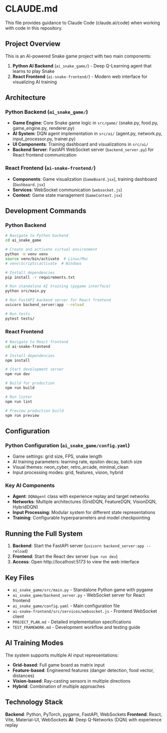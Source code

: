 # CLAUDE.md

This file provides guidance to Claude Code (claude.ai/code) when working with code in this repository.

## Project Overview

This is an AI-powered Snake game project with two main components:
1. **Python AI Backend** (`ai_snake_game/`) - Deep Q-Learning agent that learns to play Snake
2. **React Frontend** (`ai-snake-frontend/`) - Modern web interface for visualizing AI training

## Architecture

### Python Backend (`ai_snake_game/`)
- **Game Engine**: Core Snake game logic in `src/game/` (snake.py, food.py, game_engine.py, renderer.py)
- **AI System**: DQN agent implementation in `src/ai/` (agent.py, network.py, input_processor.py, trainer.py)
- **UI Components**: Training dashboard and visualizations in `src/ui/`
- **Backend Server**: FastAPI WebSocket server (`backend_server.py`) for React frontend communication

### React Frontend (`ai-snake-frontend/`)
- **Components**: Game visualization (`GameBoard.jsx`), training dashboard (`Dashboard.jsx`)
- **Services**: WebSocket communication (`websocket.js`)
- **Context**: Game state management (`GameContext.jsx`)

## Development Commands

### Python Backend
```bash
# Navigate to Python backend
cd ai_snake_game

# Create and activate virtual environment
python -m venv venv
source venv/bin/activate  # Linux/Mac
# venv\Scripts\activate  # Windows

# Install dependencies
pip install -r requirements.txt

# Run standalone AI training (pygame interface)
python src/main.py

# Run FastAPI backend server for React frontend
uvicorn backend_server:app --reload

# Run tests
pytest tests/
```

### React Frontend  
```bash
# Navigate to React frontend
cd ai-snake-frontend

# Install dependencies
npm install

# Start development server
npm run dev

# Build for production
npm run build

# Run linter
npm run lint

# Preview production build
npm run preview
```

## Configuration

### Python Configuration (`ai_snake_game/config.yaml`)
- Game settings: grid size, FPS, snake length
- AI training parameters: learning rate, epsilon decay, batch size
- Visual themes: neon_cyber, retro_arcade, minimal_clean
- Input processing modes: grid, features, vision, hybrid

### Key AI Components
- **Agent**: `DQNAgent` class with experience replay and target networks
- **Networks**: Multiple architectures (GridDQN, FeatureDQN, VisionDQN, HybridDQN)
- **Input Processing**: Modular system for different state representations
- **Training**: Configurable hyperparameters and model checkpointing

## Running the Full System

1. **Backend**: Start the FastAPI server (`uvicorn backend_server:app --reload`)
2. **Frontend**: Start the React dev server (`npm run dev`)
3. **Access**: Open http://localhost:5173 to view the web interface

## Key Files

- `ai_snake_game/src/main.py` - Standalone Python game with pygame
- `ai_snake_game/backend_server.py` - WebSocket server for React frontend
- `ai_snake_game/config.yaml` - Main configuration file
- `ai-snake-frontend/src/services/websocket.js` - Frontend WebSocket client
- `PROJECT_PLAN.md` - Detailed implementation specifications
- `TEST_FRAMEWORK.md` - Development workflow and testing guide

## AI Training Modes

The system supports multiple AI input representations:
- **Grid-based**: Full game board as matrix input
- **Feature-based**: Engineered features (danger detection, food vector, distances)
- **Vision-based**: Ray-casting sensors in multiple directions  
- **Hybrid**: Combination of multiple approaches

## Technology Stack

**Backend**: Python, PyTorch, pygame, FastAPI, WebSockets
**Frontend**: React, Vite, Material-UI, WebSockets
**AI**: Deep Q-Networks (DQN) with experience replay